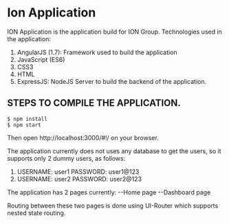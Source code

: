 # Ion Application

ION Application is the application build for ION Group.
Technologies used in the application:
1. AngularJS (1.7): Framework used to build the application
2. JavaScript (ES6)
3. CSS3
4. HTML
5. ExpressJS: NodeJS Server to build the backend of the application.

## STEPS TO COMPILE THE APPLICATION. ##
```shell
$ npm install
$ npm start
```
Then open http://localhost:3000/#!/ on your browser.

The application currently does not uses any database to get the users, so it
supports only 2 dummy users, as follows:
1. USERNAME: user1
   PASSWORD: user1@123
2. USERNAME: user2
   PASSWORD: user2@123

The application has 2 pages currently:
--Home page
--Dashboard page

Routing between these two pages is done using UI-Router which supports nested
state routing.
